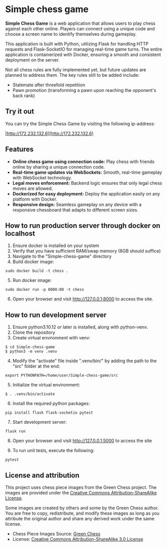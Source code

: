 # Simple chess game
**Simple Chess Game** is a web application that allows users to play chess against each other online. Players can connect using a unique code and choose a screen name to identify themselves during gameplay.

This application is built with Python, utilizing Flask for handling HTTP requests and Flask-SocketIO for managing real-time game turns. The entire application is containerized with Docker, ensuring a smooth and consistent deployment on the server.

Not all chess rules are fully implemented yet, but future updates are planned to address them. The key rules still to be added include:
- Stalemate after threefold repetition
- Pawn promotion (transforming a pawn upon reaching the opponent's back rank)

## Try it out
You can try the Simple Chess Game by visiting the following ip-address:

[http://172.232.132.6](http://172.232.132.6)

## Features
- **Online chess game using connection code:** Play chess with friends online by sharing a unique connection code.
- **Real-time game updates via WebSockets:** Smooth, real-time gameplay with WebSocket technology.
- **Legal moves enforcement:** Backend logic ensures that only legal chess moves are allowed.
- **Dockerized for easy deployment:** Deploy the application easily on any platform with Docker.
- **Responsive design:** Seamless gameplay on any device with a responsive chessboard that adapts to different screen sizes.

## How to run production server through docker on localhost
1. Ensure docker is installed on your system
2. Verify that you have sufficient RAM/swap memory (8GB should suffice)
3. Navigate to the "Simple-chess-game" directory
4. Build docker image:
```
sudo docker build -t chess .
```
5. Run docker image:
```
sudo docker run -p 8000:80 -t chess
```
6. Open your browser and visit http://127.0.0.1:8000 to access the site.

## How to run development server
1. Ensure python3.10.12 or later is installed, along with python-venv.
2. Clone the repository
3. Create virtual environment with venv:
```
$ cd Simple-chess-game
$ python3 -m venv .venv
```

4. Modify the "activate" file inside ".venv/bin/" by adding the path to the "src" folder at the end:
``` 
export PYTHONPATH=/home/user/Simple-chess-game/src 
```

5. Initialize the virtual environment:
```
$ . .venv/bin/activate
```


6. Install the required python packages:
```
pip install flask flask-socketio pytest
```

7. Start development server:
```
flask run
```

8. Open your browser and visit http://127.0.0.1:5000 to access the site 

9. To run unit tests, execute the following:
```
pytest
```

## License and attribution
This project uses chess piece images from the Green Chess project. The images are provided under the [Creative Commons Attribution-ShareAlike License](https://creativecommons.org/licenses/by-sa/3.0/deed.en).

Some images are created by others and some by the Green Chess author. You are free to copy, redistribute, and modify these images as long as you attribute the original author and share any derived work under the same license.

- Chess Piece Images Source: [Green Chess](https://greenchess.net/info.php?item=downloads)
- License: [Creative Commons Attribution-ShareAlike 3.0 License](https://creativecommons.org/licenses/by-sa/3.0/deed.en)
